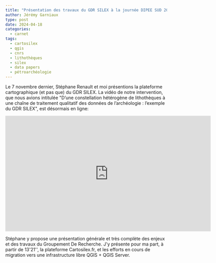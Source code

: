 ```yaml
---
title: "Présentation des travaux du GDR SILEX à la journée DIPEE SUD 2023 au Technopôle de l'Arbois"
author: Jérémy Garniaux
type: post
date: 2024-04-18
categories:
  - carnet
tags:
  - cartosilex
  - qgis
  - cnrs
  - lithothèques
  - silex
  - data papers
  - pétroarchéologie
---
```


Le 7 novembre dernier, Stéphane Renault et moi présentions la plateforme cartographique (et pas que) du GDR SILEX. La vidéo de notre intervention, que nous avions intitulée "D’une constellation hétérogène de lithothèques à une chaîne de traitement qualitatif des données de l’archéologie : l’exemple du GDR SILEX", est désormais en ligne:

<iframe src="https://amupod.univ-amu.fr/video/30287-dune-constellation-de-lithotheques-a-une-chaine-de-traitement-qualitatif-des-donnees-de-larcheologie-lexemple-du-gdr-silex/?is_iframe=true" width="640" height="360" style="padding: 0; margin: 0; border:0" allowfullscreen ></iframe>

Stéphane y propose une présentation générale et très complète des enjeux et des travaux du Groupement De Recherche. J'y présente pour ma part, à partir de 13'21'', la plateforme Cartosilex.fr, et les efforts en cours de migration vers une infrastructure libre QGIS + QGIS Server.